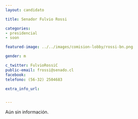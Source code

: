 ```yaml
---
layout: candidato

title: Senador Fulvio Rossi

categories: 
- presidencial
- soon

featured-image: ../../images/comision-lobby/rossi-bn.png

gender: m

c_twitter: FulvioRossiC
public-email: frossi@senado.cl
facebook: 
telefono: (56-32) 2504683

extra_info_url: 


---
```


Aún sin información.

